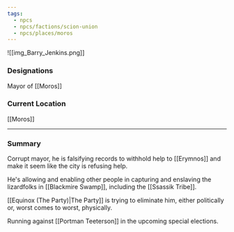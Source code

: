 ```yaml
---
tags:
  - npcs
  - npcs/factions/scion-union
  - npcs/places/moros
---
```

![[img_Barry_Jenkins.png]]

### Designations
Mayor of [[Moros]]

### Current Location
[[Moros]]

___
### Summary
Corrupt mayor, he is falsifying records to withhold help to [[Erymnos]] and make it seem like the city is refusing help.

He's allowing and enabling other people in capturing and enslaving the lizardfolks in [[Blackmire Swamp]], including the [[Ssassik Tribe]].

[[Equinox (The Party)|The Party]] is trying to eliminate him, either politically or, worst comes to worst, physically.

Running against [[Portman Teeterson]] in the upcoming special elections.
